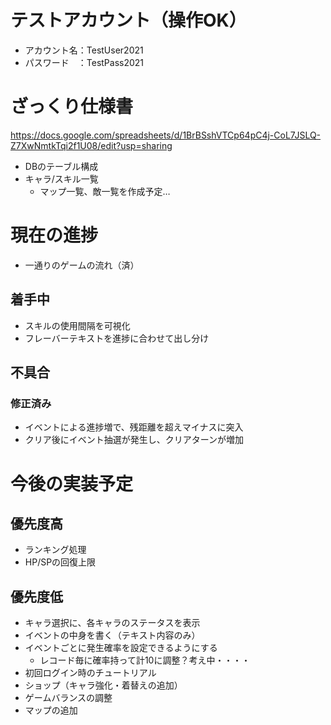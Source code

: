 # テストアカウント（操作OK）
- アカウント名：TestUser2021
- パスワード　：TestPass2021

# ざっくり仕様書
https://docs.google.com/spreadsheets/d/1BrBSshVTCp64pC4j-CoL7JSLQ-Z7XwNmtkTqi2f1U08/edit?usp=sharing
- DBのテーブル構成
- キャラ/スキル一覧
  - マップ一覧、敵一覧を作成予定…

# 現在の進捗
- 一通りのゲームの流れ（済）

## 着手中
- スキルの使用間隔を可視化
- フレーバーテキストを進捗に合わせて出し分け

## 不具合
### 修正済み
- イベントによる進捗増で、残距離を超えマイナスに突入
- クリア後にイベント抽選が発生し、クリアターンが増加

# 今後の実装予定
## 優先度高
- ランキング処理
- HP/SPの回復上限

## 優先度低
- キャラ選択に、各キャラのステータスを表示
- イベントの中身を書く（テキスト内容のみ）
- イベントごとに発生確率を設定できるようにする
	- レコード毎に確率持って計10に調整？考え中・・・・
- 初回ログイン時のチュートリアル
- ショップ（キャラ強化・着替えの追加）
- ゲームバランスの調整
- マップの追加

